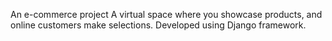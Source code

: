 An e-commerce project 
A virtual space where you showcase products, and online customers make selections. 
Developed using Django framework.
